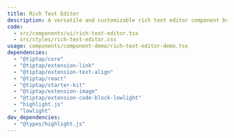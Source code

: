 ```yaml
---
title: Rich Text Editor
description: A versatile and customizable rich text editor component built with Tiptap. It supports various extensions such as links, text alignment, images, and code blocks, making it ideal for creating and editing rich text content in your applications.
code:
  - src/components/ui/rich-text-editor.tsx
  - src/styles/rich-text-editor.css
usage: components/component-demo/rich-text-editor-demo.tsx
dependencies:
  - "@tiptap/core"
  - "@tiptap/extension-link"
  - "@tiptap/extension-text-align"
  - "@tiptap/react"
  - "@tiptap/starter-kit"
  - "@tiptap/extension-image"
  - "@tiptap/extension-code-block-lowlight"
  - "highlight.js"
  - "lowlight"
dev_dependencies:
  - "@types/highlight.js"
---
```

